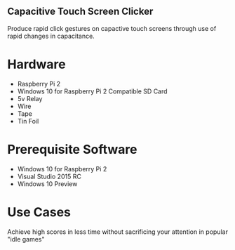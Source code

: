 ## Capacitive Touch Screen Clicker ##
Produce rapid click gestures on capactive touch screens through use of rapid changes in capacitance.

# Hardware #
- Raspberry Pi 2
- Windows 10 for Raspberry Pi 2 Compatible SD Card
- 5v Relay 
- Wire
- Tape
- Tin Foil
 

# Prerequisite Software #
- Windows 10 for Raspberry Pi 2
- Visual Studio 2015 RC
- Windows 10 Preview


# Use Cases #
Achieve high scores in less time without sacrificing your attention in popular "idle games"